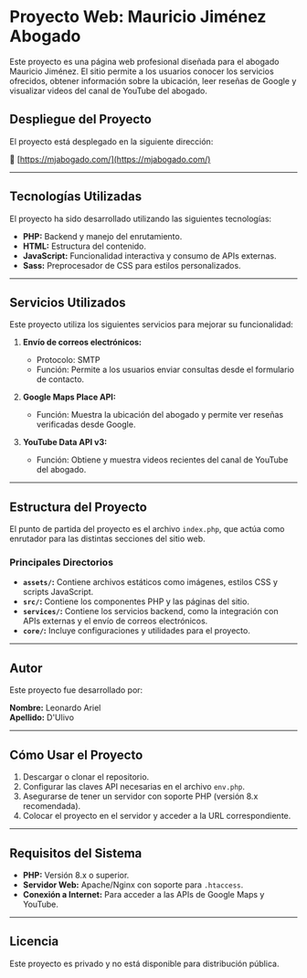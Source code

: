 # Proyecto Web: Mauricio Jiménez Abogado

Este proyecto es una página web profesional diseñada para el abogado Mauricio Jiménez. El sitio permite a los usuarios conocer los servicios ofrecidos, obtener información sobre la ubicación, leer reseñas de Google y visualizar videos del canal de YouTube del abogado.

## Despliegue del Proyecto
El proyecto está desplegado en la siguiente dirección:

🔗 [https://mjabogado.com/](https://mjabogado.com/)

---

## Tecnologías Utilizadas
El proyecto ha sido desarrollado utilizando las siguientes tecnologías:

- **PHP:** Backend y manejo del enrutamiento.
- **HTML:** Estructura del contenido.
- **JavaScript:** Funcionalidad interactiva y consumo de APIs externas.
- **Sass:** Preprocesador de CSS para estilos personalizados.

---

## Servicios Utilizados
Este proyecto utiliza los siguientes servicios para mejorar su funcionalidad:

1. **Envío de correos electrónicos:**
   - Protocolo: SMTP
   - Función: Permite a los usuarios enviar consultas desde el formulario de contacto.

2. **Google Maps Place API:**
   - Función: Muestra la ubicación del abogado y permite ver reseñas verificadas desde Google.

3. **YouTube Data API v3:**
   - Función: Obtiene y muestra videos recientes del canal de YouTube del abogado.

---

## Estructura del Proyecto
El punto de partida del proyecto es el archivo `index.php`, que actúa como enrutador para las distintas secciones del sitio web. 

### Principales Directorios
- **`assets/`:** Contiene archivos estáticos como imágenes, estilos CSS y scripts JavaScript.
- **`src/`:** Contiene los componentes PHP y las páginas del sitio.
- **`services/`:** Contiene los servicios backend, como la integración con APIs externas y el envío de correos electrónicos.
- **`core/`:** Incluye configuraciones y utilidades para el proyecto.

---

## Autor
Este proyecto fue desarrollado por:

**Nombre:** Leonardo Ariel  
**Apellido:** D'Ulivo  

---

## Cómo Usar el Proyecto
1. Descargar o clonar el repositorio.
2. Configurar las claves API necesarias en el archivo `env.php`.
3. Asegurarse de tener un servidor con soporte PHP (versión 8.x recomendada).
4. Colocar el proyecto en el servidor y acceder a la URL correspondiente.

---

## Requisitos del Sistema
- **PHP:** Versión 8.x o superior.
- **Servidor Web:** Apache/Nginx con soporte para `.htaccess`.
- **Conexión a Internet:** Para acceder a las APIs de Google Maps y YouTube.

---

## Licencia
Este proyecto es privado y no está disponible para distribución pública.
